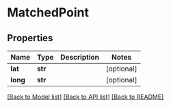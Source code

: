 # MatchedPoint

## Properties
Name | Type | Description | Notes
------------ | ------------- | ------------- | -------------
**lat** | **str** |  | [optional] 
**long** | **str** |  | [optional] 

[[Back to Model list]](../README.md#documentation-for-models) [[Back to API list]](../README.md#documentation-for-api-endpoints) [[Back to README]](../README.md)


